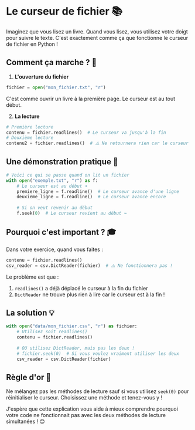 # Le curseur de fichier 📚

Imaginez que vous lisez un livre. Quand vous lisez, vous utilisez votre doigt pour suivre le texte. C'est exactement comme ça que fonctionne le curseur de fichier en Python !

## Comment ça marche ? 🤔

1. **L'ouverture du fichier**
```python
fichier = open("mon_fichier.txt", "r")
```
C'est comme ouvrir un livre à la première page. Le curseur est au tout début.

2. **La lecture**
```python
# Première lecture
contenu = fichier.readlines()  # Le curseur va jusqu'à la fin
# Deuxième lecture
contenu2 = fichier.readlines()  # ⚠️ Ne retournera rien car le curseur est déjà à la fin !
```

## Une démonstration pratique 🎯

```python
# Voici ce qui se passe quand on lit un fichier
with open("exemple.txt", "r") as f:
    # Le curseur est au début ⬇️
    premiere_ligne = f.readline()  # Le curseur avance d'une ligne
    deuxieme_ligne = f.readline()  # Le curseur avance encore
    
    # Si on veut revenir au début
    f.seek(0)  # Le curseur revient au début ⬅️
```

## Pourquoi c'est important ? 🎓

Dans votre exercice, quand vous faites :
```python
contenu = fichier.readlines()
csv_reader = csv.DictReader(fichier)  # ⚠️ Ne fonctionnera pas !
```

Le problème est que :
1. `readlines()` a déjà déplacé le curseur à la fin du fichier
2. `DictReader` ne trouve plus rien à lire car le curseur est à la fin !

## La solution 💡

```python
with open("data/mon_fichier.csv", "r") as fichier:
    # Utilisez soit readlines()
    contenu = fichier.readlines()
    
    # OU utilisez DictReader, mais pas les deux !
    # fichier.seek(0)  # Si vous voulez vraiment utiliser les deux
    csv_reader = csv.DictReader(fichier)
```

## Règle d'or 🌟

Ne mélangez pas les méthodes de lecture sauf si vous utilisez `seek(0)` pour réinitialiser le curseur. Choisissez une méthode et tenez-vous y !

J'espère que cette explication vous aide à mieux comprendre pourquoi votre code ne fonctionnait pas avec les deux méthodes de lecture simultanées ! 😊
